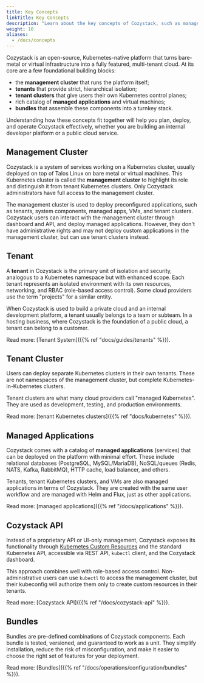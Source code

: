 ```yaml
---
title: Key Concepts
linkTitle: Key Concepts
description: "Learn about the key concepts of Cozystack, such as management cluster, tenants, and bundles."
weight: 10
aliases:
  - /docs/concepts
---
```


Cozystack is an open-source, Kubernetes-native platform that turns bare-metal or virtual infrastructure into a fully featured, multi-tenant cloud.
At its core are a few foundational building blocks:

- the **management cluster** that runs the platform itself;
- **tenants** that provide strict, hierarchical isolation;
- **tenant clusters** that give users their own Kubernetes control planes;
- rich catalog of **managed applications** and virtual machines;
- **bundles** that assemble these components into a turnkey stack.

Understanding how these concepts fit together will help you plan, deploy, and operate Cozystack effectively, 
whether you are building an internal developer platform or a public cloud service.

## Management Cluster

Cozystack is a system of services working on a Kubernetes cluster, usually deployed on top of Talos Linux on bare metal or virtual machines.
This Kubernetes cluster is called the **management cluster** to highlight its role and distinguish it from tenant Kubernetes clusters.
Only Cozystack administrators have full access to the management cluster.

The management cluster is used to deploy preconfigured applications, such as tenants, system components, managed apps, VMs, and tenant clusters.
Cozystack users can interact with the management cluster through dashboard and API, and deploy managed applications.
However, they don't have administrative rights and may not deploy custom applications in the management cluster, but can use tenant clusters instead.

## Tenant

A **tenant** in Cozystack is the primary unit of isolation and security, analogous to a Kubernetes namespace but with enhanced scope.
Each tenant represents an isolated environment with its own resources, networking, and RBAC (role-based access control).
Some cloud providers use the term "projects" for a similar entity.

When Cozystack is used to build a private cloud and an internal development platform, a tenant usually belongs to a team or subteam.
In a hosting business, where Cozystack is the foundation of a public cloud, a tenant can belong to a customer.

Read more: [Tenant System]({{% ref "docs/guides/tenants" %}}).

## Tenant Cluster

Users can deploy separate Kubernetes clusters in their own tenants.
These are not namespaces of the management cluster, but complete Kubernetes-in-Kubernetes clusters.

Tenant clusters are what many cloud providers call "managed Kubernetes".
They are used as development, testing, and production environments.

Read more: [tenant Kubernetes clusters]({{% ref "docs/kubernetes" %}}).

## Managed Applications

Cozystack comes with a catalog of **managed applications** (services) that can be deployed on the platform with minimal effort.
These include relational databases (PostgreSQL, MySQL/MariaDB), NoSQL/queues (Redis, NATS, Kafka, RabbitMQ), HTTP cache, load balancer, and others.

Tenants, tenant Kubernetes clusters, and VMs are also managed applications in terms of Cozystack.
They are created with the same user workflow and are managed with Helm and Flux, just as other applications.

Read more: [managed applications]({{% ref "/docs/applications" %}}).

## Cozystack API

Instead of a proprietary API or UI-only management, Cozystack exposes its functionality through 
[Kubernetes Custom Resources](https://kubernetes.io/docs/concepts/extend-kubernetes/api-extension/custom-resources/) 
and the standard Kubernetes API, accessible via REST API, `kubectl` client, and the Cozystack dashboard.

This approach combines well with role-based access control.
Non-administrative users can use `kubectl` to access the management cluster, 
but their kubeconfig will authorize them only to create custom resources in their tenants.

Read more: [Cozystack API]({{% ref "/docs/cozystack-api" %}}).

## Bundles

Bundles are pre-defined combinations of Cozystack components.
Each bundle is tested, versioned, and guaranteed to work as a unit.
They simplify installation, reduce the risk of misconfiguration, and make it easier to choose the right set of features for your deployment.

Read more: [Bundles]({{% ref "/docs/operations/configuration/bundles" %}}).
